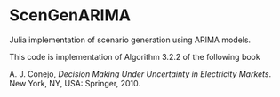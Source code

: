 # ScenGenARIMA
Julia implementation of scenario generation using ARIMA models.

This code is implementation of Algorithm 3.2.2 of the following book

A. J. Conejo, _Decision Making Under Uncertainty in Electricity Markets_. New York, NY, USA: Springer, 2010.
